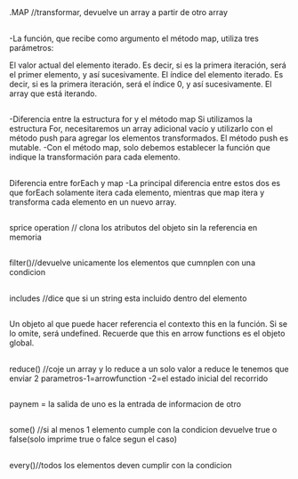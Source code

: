 ##
.MAP //transformar, devuelve un array a partir de otro array
##
-La función, que recibe como argumento el método map, utiliza tres parámetros:

El valor actual del elemento iterado. Es decir, si es la primera iteración, será el primer elemento, y así sucesivamente.
El índice del elemento iterado. Es decir, si es la primera iteración, será el índice 0, y así sucesivamente.
El array que está iterando.
##
-Diferencia entre la estructura for y el método map
Si utilizamos la estructura For, necesitaremos un array adicional vacío y utilizarlo con el método push para agregar los elementos transformados. El método push es mutable.
-Con el método map, solo debemos establecer la función que indique la transformación para cada elemento.
##
Diferencia entre forEach y map
-La principal diferencia entre estos dos es que forEach solamente itera cada elemento, mientras que map itera y transforma cada elemento en un nuevo array.
##
sprice operation // clona los atributos del objeto sin la referencia en memoria
##
filter()//devuelve unicamente los elementos que cumnplen con una condicion
##
includes //dice que si un string esta incluido dentro del elemento
##
Un objeto al que puede hacer referencia el contexto this en la función. Si se lo omite, será undefined. Recuerde que this en arrow functions es el objeto global.
##
reduce() //coje un array y lo reduce a un solo valor
a reduce le tenemos que enviar 2 parametros-1=arrowfunction -2=el estado inicial del recorrido
##
paynem = la salida de uno es la entrada de informacion de otro

##
some() //si al menos 1 elemento cumple con la condicion devuelve true o false(solo imprime true o falce segun el caso)
##
every()//todos los elementos deven cumplir con la condicion